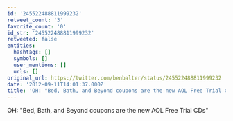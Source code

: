 ```yaml
---
id: '245522488811999232'
retweet_count: '3'
favorite_count: '0'
id_str: '245522488811999232'
retweeted: false
entities:
  hashtags: []
  symbols: []
  user_mentions: []
  urls: []
original_url: https://twitter.com/benbalter/status/245522488811999232
date: '2012-09-11T14:01:37.000Z'
title: 'OH: "Bed, Bath, and Beyond coupons are the new AOL Free Trial CDs"'
---
```


OH: "Bed, Bath, and Beyond coupons are the new AOL Free Trial CDs"